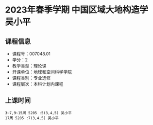 # 2023年春季学期 中国区域大地构造学 吴小平






## 课程信息

- 课程号：007048.01
- 学分：2
- 教学类型：理论课
- 开课单位：地球和空间科学学院
- 课程类别：专业选修
- 课程层次：本科计划内课程

## 上课时间

```
3~7,9~15周 5205 :5(3,4,5) 吴小平
17周 5205 :7(3,4,5) 吴小平
```

